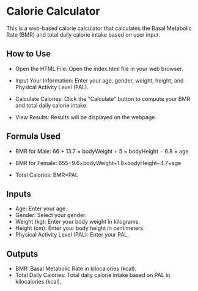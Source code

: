 # Calorie Calculator
This is a web-based calorie calculator that calculates the Basal Metabolic Rate (BMR) and total daily calorie intake based on user input.

## How to Use
 - Open the HTML File:
   Open the index.html file in your web browser.
   
 - Input Your Information:
   Enter your age, gender, weight, height, and Physical Activity Level (PAL).
   
 - Calculate Calories:
   Click the "Calculate" button to compute your BMR and total daily calorie intake.
   
 - View Results:
   Results will be displayed on the webpage.

## Formula Used
 - BMR for Male: 
   66 + 13.7 × bodyWeight + 5 × bodyHeight − 6.8 × age

 - BMR for Female: 
   655+9.6×bodyWeight+1.8×bodyHeight−4.7×age
   
 - Total Calories: 
   BMR×PAL
   
## Inputs
 - Age: Enter your age.
 - Gender: Select your gender.
 - Weight (kg): Enter your body weight in kilograms.
 - Height (cm): Enter your body height in centimeters.
 - Physical Activity Level (PAL): Enter your PAL.

## Outputs
 - BMR: Basal Metabolic Rate in kilocalories (kcal).
 - Total Daily Calories: Total daily calorie intake based on PAL in kilocalories (kcal).
